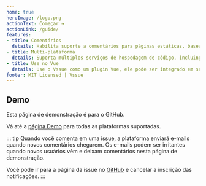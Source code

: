 ```yaml
---
home: true
heroImage: /logo.png
actionText: Começar →
actionLink: /guide/
features:
- title: Comentários
  details: Habilita suporte a comentários para páginas estáticas, baseado no sistema de issues dos serviços de hospedagem de código.
- title: Multi-plataforma
  details: Suporta múltiplos serviços de hospedagem de código, incluingo GitHub, GitLab e Bitbucket.
- title: Use no Vue
  details: Use o Vssue como um plugin Vue, ele pode ser integrado em seu aplicativo Vue facilmente.
footer: MIT Licensed | Vssue
---
```


## Demo

Esta página de demonstração é para o GitHub.

Vá até a [página Demo](./demo/index.md) para todas as plataformas suportadas.

::: tip
Quando você comenta em uma issue, a plataforma enviará e-mails quando novos comentários chegarem. Os e-mails podem ser irritantes quando novos usuários vêm e deixam comentários nesta página de demonstração.

Você pode ir para a página da issue no [GitHub](https://github.com/meteorlxy/vssue/issues/1) e cancelar a inscrição das notificações.
:::

<VssueDemo platform="github" />
